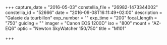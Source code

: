 +++
capture_date = "2016-05-03"
constellia_file = "26982-1473344002"
constellia_id = "52666"
date = "2016-09-08T16:11:49+02:00"
description = "Galaxie du tourbillon"
exp_number = ""
exp_time = "200"
focal_length = "750"
guiding = ""
imager = "Canon EOS 1200D"
iso = "800"
mount = "AZ-EQ6"
optic = "Newton SkyWatcher 150/750"
title = "M101"

+++

